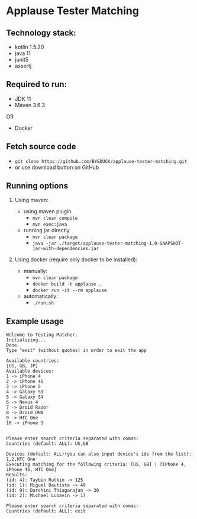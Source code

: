 # Applause Tester Matching

## Technology stack:

- kotlin 1.5.20
- java 11
- junit5
- assertj

## Required to run:

- JDK 11
- Maven 3.6.3

OR

- Docker

## Fetch source code

- `git clone https://github.com/BYEDUCK/applause-tester-matching.git`
- or use download button on GitHub

## Running options

1. Using maven:
    - using maven plugin
        - `mvn clean compile`
        - `mvn exec:java`
    - running jar directly
        - `mvn clean package`
        - `java -jar ./target/applause-tester-matching-1.0-SNAPSHOT-jar-with-dependencies.jar`

2. Using docker (require only docker to be installed):
   - manually:
      - `mvn clean package`
      - `docker build -t applause .`
      - `docker run -it --rm applause`
   - automatically:
      - `./run.sh`

## Example usage

```
Welcome to Testing Matcher.
Initializing...
Done.
Type "exit" (without quotes) in order to exit the app

Available countries:
[US, GB, JP]
Available devices:
1 -> iPhone 4
2 -> iPhone 4S
3 -> iPhone 5
4 -> Galaxy S3
5 -> Galaxy S4
6 -> Nexus 4
7 -> Droid Razor
8 -> Droid DNA
9 -> HTC One
10 -> iPhone 3


Please enter search criteria separated with comas:
Countries (default: ALL): US,GB

Devices (default: ALL)(you can also input device's ids from the list): 1,2,HTC One
Executing matching for the following criteria: [US, GB] | [iPhone 4, iPhone 4S, HTC One]
Results:
(id: 4): Taybin Rutkin -> 125
(id: 1): Miguel Bautista -> 49
(id: 9): Darshini Thiagarajan -> 30
(id: 2): Michael Lubavin -> 17

Please enter search criteria separated with comas:
Countries (default: ALL): exit
```
